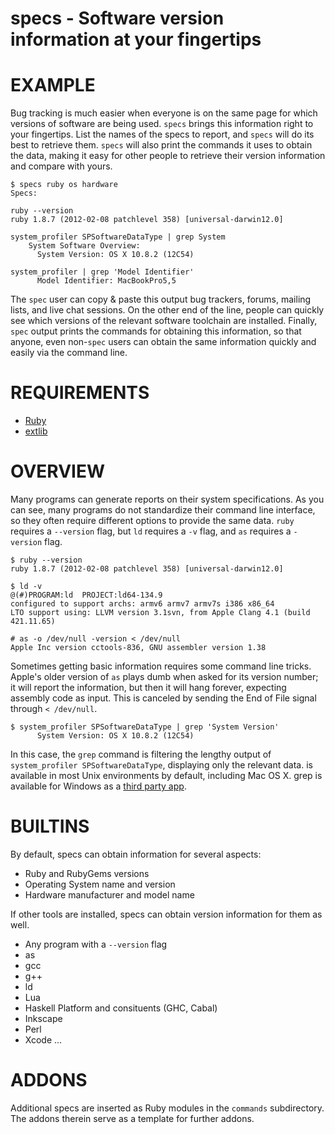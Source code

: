 # specs - Software version information at your fingertips

# EXAMPLE

Bug tracking is much easier when everyone is on the same page for which versions of software are being used. `specs` brings this information right to your fingertips. List the names of the specs to report, and `specs` will do its best to retrieve them. `specs` will also print the commands it uses to obtain the data, making it easy for other people to retrieve their version information and compare with yours.

	$ specs ruby os hardware
	Specs:

	ruby --version
	ruby 1.8.7 (2012-02-08 patchlevel 358) [universal-darwin12.0]

	system_profiler SPSoftwareDataType | grep System
	    System Software Overview:
	      System Version: OS X 10.8.2 (12C54)

	system_profiler | grep 'Model Identifier'
	      Model Identifier: MacBookPro5,5

The `spec` user can copy & paste this output bug trackers, forums, mailing lists, and live chat sessions. On the other end of the line, people can quickly see which versions of the relevant software toolchain are installed. Finally, `spec` output prints the commands for obtaining this information, so that anyone, even non-`spec` users can obtain the same information quickly and easily via the command line.

# REQUIREMENTS

* [Ruby](http://www.ruby-lang.org/)
* [extlib](http://rubygems.org/gems/extlib)

# OVERVIEW

Many programs can generate reports on their system specifications. As you can see, many programs do not standardize their command line interface, so they often require different options to provide the same data. `ruby` requires a `--version` flag, but `ld` requires a `-v` flag, and `as` requires a `-version` flag.

	$ ruby --version
	ruby 1.8.7 (2012-02-08 patchlevel 358) [universal-darwin12.0]

	$ ld -v
	@(#)PROGRAM:ld  PROJECT:ld64-134.9
	configured to support archs: armv6 armv7 armv7s i386 x86_64
	LTO support using: LLVM version 3.1svn, from Apple Clang 4.1 (build 421.11.65)

	# as -o /dev/null -version < /dev/null
	Apple Inc version cctools-836, GNU assembler version 1.38

Sometimes getting basic information requires some command line tricks. Apple's older version of `as` plays dumb when asked for its version number; it will report the information, but then it will hang forever, expecting assembly code as input. This is canceled by sending the End of File signal through `< /dev/null`.

	$ system_profiler SPSoftwareDataType | grep 'System Version'
	      System Version: OS X 10.8.2 (12C54)

In this case, the `grep` command is filtering the lengthy output of `system_profiler SPSoftwareDataType`, displaying only the relevant data. is available in most Unix environments by default, including Mac OS X. grep is available for Windows as a [third party app](http://www.yellosoft.us/helpers#grep).

# BUILTINS

By default, specs can obtain information for several aspects:

* Ruby and RubyGems versions
* Operating System name and version
* Hardware manufacturer and model name

If other tools are installed, specs can obtain version information for them as well.

* Any program with a `--version` flag
* as
* gcc
* g++
* ld
* Lua
* Haskell Platform and consituents (GHC, Cabal)
* Inkscape
* Perl
* Xcode
...

# ADDONS

Additional specs are inserted as Ruby modules in the `commands` subdirectory. The addons therein serve as a template for further addons.